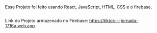 Esse Projeto foi feito usando React, JavaScript, HTML, CSS e o firebase.

##
Link do Projeto armazenado no Firebase: https://tiktok---jornada-1716a.web.app
